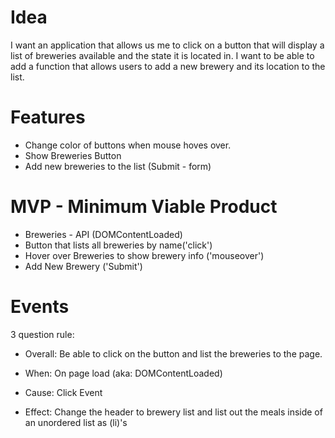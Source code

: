 # Idea
 I want an application that allows us me to click on a button that will display a list of breweries available and the state it is located in. I want to be able to add a function that allows users to add a new brewery and its location to the list.

# Features
* Change color of buttons when mouse hoves over.
* Show Breweries Button
* Add new breweries to the list (Submit - form)

# MVP - Minimum Viable Product 
* Breweries - API (DOMContentLoaded)
* Button that lists all breweries by name('click')
* Hover over Breweries to show brewery info ('mouseover')
* Add New Brewery ('Submit')

# Events
3 question rule:

- Overall: Be able to click on the button and list the breweries to the page.

- When: On page load (aka: DOMContentLoaded)

- Cause: Click Event

- Effect: Change the header to brewery list and list out the meals inside of an unordered list as (li)'s

